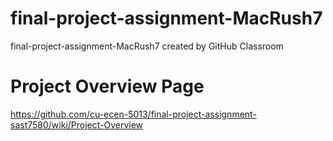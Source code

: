 # final-project-assignment-MacRush7
final-project-assignment-MacRush7 created by GitHub Classroom

# Project Overview Page
https://github.com/cu-ecen-5013/final-project-assignment-sast7580/wiki/Project-Overview
